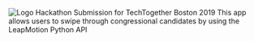 ![Logo](knowYourVote.jpg)
Hackathon Submission for TechTogether Boston 2019
This app allows users to swipe through congressional candidates by using the LeapMotion Python API
